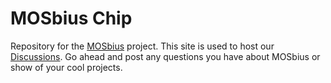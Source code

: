 # MOSbius Chip

Repository for the [MOSbius](https://mosbius.org) project. This site is used to host our [Discussions](https://github.com/mosbiuschip/community/discussions). Go ahead and post any questions you have about MOSbius or show of your cool projects. 

